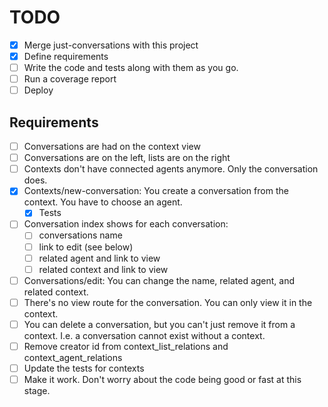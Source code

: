 # TODO

- [x] Merge just-conversations with this project
- [x] Define requirements
- [ ] Write the code and tests along with them as you go.
- [ ] Run a coverage report
- [ ] Deploy

## Requirements

- [ ] Conversations are had on the context view
- [ ] Conversations are on the left, lists are on the right
- [ ] Contexts don't have connected agents anymore. Only the conversation does.
- [x] Contexts/new-conversation: You create a conversation from the context. You have to choose an agent.
    - [x] Tests
- [ ] Conversation index shows for each conversation:
    - [ ] conversations name
    - [ ] link to edit (see below)
    - [ ] related agent and link to view
    - [ ] related context and link to view
- [ ] Conversations/edit: You can change the name, related agent, and related context.
- [ ] There's no view route for the conversation. You can only view it in the context.
- [ ] You can delete a conversation, but you can't just remove it from a context. I.e. a conversation cannot exist without a context.
- [ ] Remove creator id from context_list_relations and context_agent_relations
- [ ] Update the tests for contexts
- [ ] Make it work. Don't worry about the code being good or fast at this stage.
